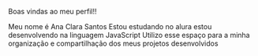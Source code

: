 Boas vindas ao meu perfil!!

Meu nome é Ana Clara Santos 
Estou estudando no alura
estou desenvolvendo na linguagem JavaScript
Utilizo esse espaço para a minha organização e compartilhação dos meus projetos desenvolvidos
